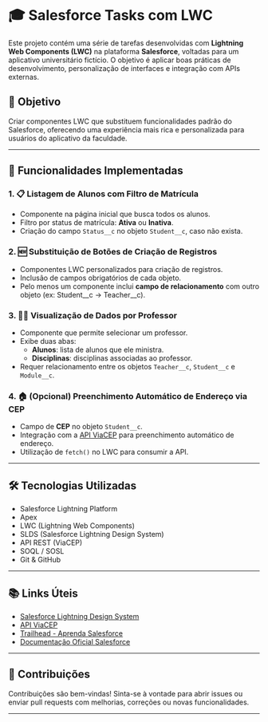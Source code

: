 # 🎓 Salesforce Tasks com LWC

Este projeto contém uma série de tarefas desenvolvidas com **Lightning Web Components (LWC)** na plataforma **Salesforce**, voltadas para um aplicativo universitário fictício. O objetivo é aplicar boas práticas de desenvolvimento, personalização de interfaces e integração com APIs externas.

## 📌 Objetivo

Criar componentes LWC que substituem funcionalidades padrão do Salesforce, oferecendo uma experiência mais rica e personalizada para usuários do aplicativo da faculdade.

---

## 🧩 Funcionalidades Implementadas

### 1. 📋 Listagem de Alunos com Filtro de Matrícula
- Componente na página inicial que busca todos os alunos.
- Filtro por status de matrícula: **Ativa** ou **Inativa**.
- Criação do campo `Status__c` no objeto `Student__c`, caso não exista.

### 2. 🆕 Substituição de Botões de Criação de Registros
- Componentes LWC personalizados para criação de registros.
- Inclusão de campos obrigatórios de cada objeto.
- Pelo menos um componente inclui **campo de relacionamento** com outro objeto (ex: Student__c → Teacher__c).

### 3. 👨‍🏫 Visualização de Dados por Professor
- Componente que permite selecionar um professor.
- Exibe duas abas:
  - **Alunos**: lista de alunos que ele ministra.
  - **Disciplinas**: disciplinas associadas ao professor.
- Requer relacionamento entre os objetos `Teacher__c`, `Student__c` e `Module__c`.

### 4. 🏠 (Opcional) Preenchimento Automático de Endereço via CEP
- Campo de **CEP** no objeto `Student__c`.
- Integração com a [API ViaCEP](https://viacep.com.br/) para preenchimento automático de endereço.
- Utilização de `fetch()` no LWC para consumir a API.

---

## 🛠️ Tecnologias Utilizadas

- Salesforce Lightning Platform  
- Apex  
- LWC (Lightning Web Components)  
- SLDS (Salesforce Lightning Design System)  
- API REST (ViaCEP)  
- SOQL / SOSL  
- Git & GitHub  

---

## 📚 Links Úteis

- [Salesforce Lightning Design System](https://www.lightningdesignsystem.com/2e1ef8501/p/755aff-components)
- [API ViaCEP](https://viacep.com.br/)
- [Trailhead - Aprenda Salesforce](https://trailhead.salesforce.com/)
- [Documentação Oficial Salesforce](https://developer.salesforce.com/docs)

---

## 🤝 Contribuições

Contribuições são bem-vindas! Sinta-se à vontade para abrir issues ou enviar pull requests com melhorias, correções ou novas funcionalidades.

---
